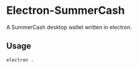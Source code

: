 # Electron-SummerCash

A SummerCash desktop wallet written in electron.

## Usage

```zsh
electron .
```
